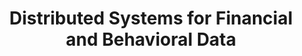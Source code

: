 ---
name: Rod Albuyeh
email: ralbuyeh@ucsd.edu
photo: https://dsc-courses.github.io/dsc102-2023-sp/assets/staff-images/rod.jpg
website: https://www.linkedin.com/in/rod-albuyeh-9b46985/
domain: A15
title: Distributed Systems for Financial and Behavioral Data
bio: "I'm a part-time lecturer at HDSI and a machine learning architect with eight years of experience in enterprise ML. My research interests include deep learning for tabular data (with a focus on time-series financial data), reproducible research infrastructure, and applying machine learning to political and social science problems. Outside of academia, I enjoy practicing mixed martial arts, playing racquetball, and exploring San Diego with my family. I'm passionate about data science and machine learning, and I'm looking forward to working with students who like solving interesting problems with machine learning."
description: "In this group, students will learn advanced techniques for building distributed systems to solve large-scale problems in finance, social science, and political science. We will start by exploring techniques for tabular data pre-processing, with a specific focus on time-series and categorical transformations. Students will learn how to apply these techniques to real-world financial and behavioral data sets, with a particular emphasis on reproducibility and scalability. In addition to learning about pre-processing, we will also explore frameworks for scaling workloads beyond a single machine, including Ray, Modin, and Spark. By the end of the course, students will have gained practical experience in enterprise-like workflows and scale, and will be able to tackle complex challenges in data science and computer engineering. To ensure that students are well-prepared for future careers, we will also cover collaborative approaches to code versioning and open source development. Students will learn how to build and contribute to open source applications, which will be hosted in public repositories like PyPI. At the conclusion of the course, students will have a robust addition to their portfolio and a deeper understanding of distributed systems for financial and behavioral data. They will be better-prepared to tackle complex data science and data engineering challenges in both academia and industry."
summer: "It will be helpful spending some time learning the linux command line, git, python packaging, and becoming familiar with an IDE like PyCharm or something similar. "
oldstudent: nan
prerequisites: None
time: Friday 9-10AM, In-Person 📍 HDSI 138
style: My capstone group will be treated as its own entity. 
seats: 6
tag: Distributed Systems and Other Applications
ta: Keng-Chi
---